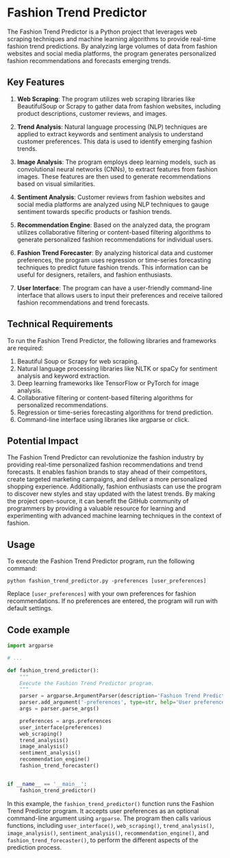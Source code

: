 # Fashion Trend Predictor

The Fashion Trend Predictor is a Python project that leverages web scraping techniques and machine learning algorithms to provide real-time fashion trend predictions. By analyzing large volumes of data from fashion websites and social media platforms, the program generates personalized fashion recommendations and forecasts emerging trends.

## Key Features

1. **Web Scraping**: The program utilizes web scraping libraries like BeautifulSoup or Scrapy to gather data from fashion websites, including product descriptions, customer reviews, and images.

2. **Trend Analysis**: Natural language processing (NLP) techniques are applied to extract keywords and sentiment analysis to understand customer preferences. This data is used to identify emerging fashion trends.

3. **Image Analysis**: The program employs deep learning models, such as convolutional neural networks (CNNs), to extract features from fashion images. These features are then used to generate recommendations based on visual similarities.

4. **Sentiment Analysis**: Customer reviews from fashion websites and social media platforms are analyzed using NLP techniques to gauge sentiment towards specific products or fashion trends.

5. **Recommendation Engine**: Based on the analyzed data, the program utilizes collaborative filtering or content-based filtering algorithms to generate personalized fashion recommendations for individual users.

6. **Fashion Trend Forecaster**: By analyzing historical data and customer preferences, the program uses regression or time-series forecasting techniques to predict future fashion trends. This information can be useful for designers, retailers, and fashion enthusiasts.

7. **User Interface**: The program can have a user-friendly command-line interface that allows users to input their preferences and receive tailored fashion recommendations and trend forecasts.

## Technical Requirements

To run the Fashion Trend Predictor, the following libraries and frameworks are required:

1. Beautiful Soup or Scrapy for web scraping.
2. Natural language processing libraries like NLTK or spaCy for sentiment analysis and keyword extraction.
3. Deep learning frameworks like TensorFlow or PyTorch for image analysis.
4. Collaborative filtering or content-based filtering algorithms for personalized recommendations.
5. Regression or time-series forecasting algorithms for trend prediction.
6. Command-line interface using libraries like argparse or click.

## Potential Impact

The Fashion Trend Predictor can revolutionize the fashion industry by providing real-time personalized fashion recommendations and trend forecasts. It enables fashion brands to stay ahead of their competitors, create targeted marketing campaigns, and deliver a more personalized shopping experience. Additionally, fashion enthusiasts can use the program to discover new styles and stay updated with the latest trends. By making the project open-source, it can benefit the GitHub community of programmers by providing a valuable resource for learning and experimenting with advanced machine learning techniques in the context of fashion.

## Usage

To execute the Fashion Trend Predictor program, run the following command:

```shell
python fashion_trend_predictor.py -preferences [user_preferences]
```

Replace `[user_preferences]` with your own preferences for fashion recommendations. If no preferences are entered, the program will run with default settings.

## Code example

```python
import argparse

# ...

def fashion_trend_predictor():
    """
    Execute the Fashion Trend Predictor program.
    """
    parser = argparse.ArgumentParser(description='Fashion Trend Predictor')
    parser.add_argument('-preferences', type=str, help='User preferences for fashion recommendations')
    args = parser.parse_args()

    preferences = args.preferences
    user_interface(preferences)
    web_scraping()
    trend_analysis()
    image_analysis()
    sentiment_analysis()
    recommendation_engine()
    fashion_trend_forecaster()


if __name__ == '__main__':
    fashion_trend_predictor()
```

In this example, the `fashion_trend_predictor()` function runs the Fashion Trend Predictor program. It accepts user preferences as an optional command-line argument using `argparse`. The program then calls various functions, including `user_interface()`, `web_scraping()`, `trend_analysis()`, `image_analysis()`, `sentiment_analysis()`, `recommendation_engine()`, and `fashion_trend_forecaster()`, to perform the different aspects of the prediction process.

